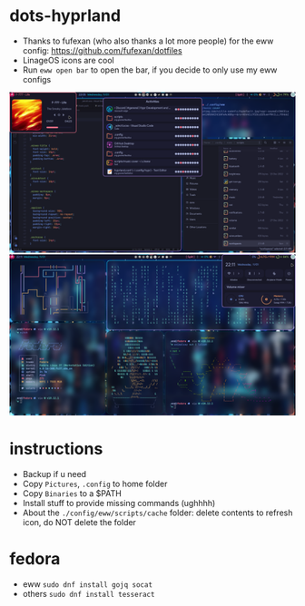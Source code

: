 # dots-hyprland
 - Thanks to fufexan (who also thanks a lot more people) for the eww config: https://github.com/fufexan/dotfiles
 - LinageOS icons are cool
 - Run `eww open bar` to open the bar, if you decide to only use my eww configs

 ![dots-hyprland](./screenshot-3.png) ![dots-hyprland](./screenshot-4.png)

# instructions
 - Backup if u need
 - Copy `Pictures`, `.config` to home folder
 - Copy `Binaries` to a $PATH
 - Install stuff to provide missing commands (ughhhh)
 - About the `./config/eww/scripts/cache` folder: delete contents to refresh icon, do NOT delete the folder

# fedora
 - eww
 `sudo dnf install gojq socat`
 - others
 `sudo dnf install tesseract`
